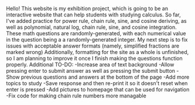 Hello! This website is my exhibition project, which is going to be an interactive website that can help students with studying calculus. So far, I've added practice for power rule, chain rule, sine, and cosine deriving, as well as polynomial, natural log, chain rule, sine, and cosine integration. These math questions are randomly-generated, with each numerical value in the question being a a randomly-generated integer. My next step is to fix issues with acceptable answer formats (namely, simplified fractions are marked wrong) Additionally, formatting for the site as a whole is unfinished, so I am planning to improve it once I finish making the questions function properly.
Additional TO-DO:
-Increase area of text background
-Allow pressing enter to submit answer as well as pressing the submit button
-Show previous questions and answers at the bottom of the page
-Add more topics to study
-Save response and then re-print it so it doesn't reset when enter is pressed
-Add pictures to homepage that can be used for navigation
-Fix code for making chain rule numbers more managable
